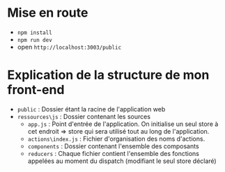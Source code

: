 # Mise en route
- `npm install`
- `npm run dev`
- open `http://localhost:3003/public`

# Explication de la structure de mon front-end
- `public` : Dossier étant la racine de l'application web
- `ressources\js` : Dossier contenant les sources
  - `app.js` : Point d'entrée de l'application. On initialise un seul store à cet endroit => store qui sera utilisé tout au long de l'application.
  - `actions\index.js` : Fichier d'organisation des noms d'actions.
  - `components` : Dossier contenant l'ensemble des composants
  - `reducers` : Chaque fichier contient l'ensemble des fonctions appelées au moment du dispatch (modifiant le seul store déclaré)
  